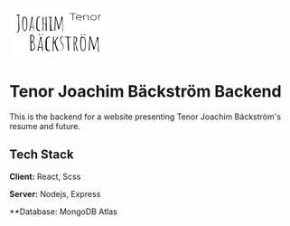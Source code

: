 ![Logo](./images/logo-dark2.svg)

# Tenor Joachim Bäckström Backend

This is the backend for a website presenting Tenor Joachim Bäckström's resume and future.

## Tech Stack

**Client:** React, Scss

**Server:** Nodejs, Express

\*\*Database: MongoDB Atlas
